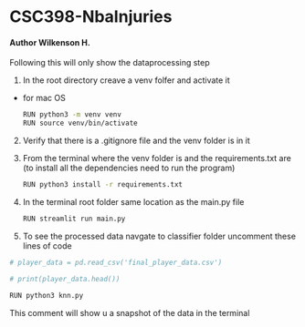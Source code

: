 # CSC398-NbaInjuries

#### Author Wilkenson H.
Following this will only show the dataprocessing step 

1. In the root directory creave a venv folfer and activate it 
 
  - for mac OS 
    ```bash
    RUN python3 -m venv venv
    RUN source venv/bin/activate 

2. Verify that there is a .gitignore file and the venv folder is in it 

3.  From the terminal where the venv folder is and the requirements.txt are (to install all the dependencies need to run the program)
    ```bash 
    RUN python3 install -r requirements.txt
    ```
4. In the terminal root folder same location as the main.py file 
    ```bash
    RUN streamlit run main.py
    ```

5. To see the processed data navgate to classifier folder 
uncomment these lines of code 
```python
# player_data = pd.read_csv('final_player_data.csv') 

# print(player_data.head())
```

```bash
RUN python3 knn.py
```
This comment will show u a snapshot of the data in the terminal



    


